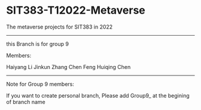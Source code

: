 # SIT383-T12022-Metaverse
The metaverse projects for SIT383 in 2022

------------------------------------------------------------
this Branch is for group 9

Members:

Haiyang Li
Jinkun Zhang
Chen Feng
Huiqing Chen

--------------------------------------
Note for Group 9 members:

If you want to create personal branch,
Please add Group9_ at the begining of branch name